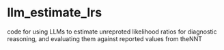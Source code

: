 # llm_estimate_lrs
 code for using LLMs to estimate unreproted likelihood ratios for diagnostic reasoning, and evaluating them against reported values from theNNT
